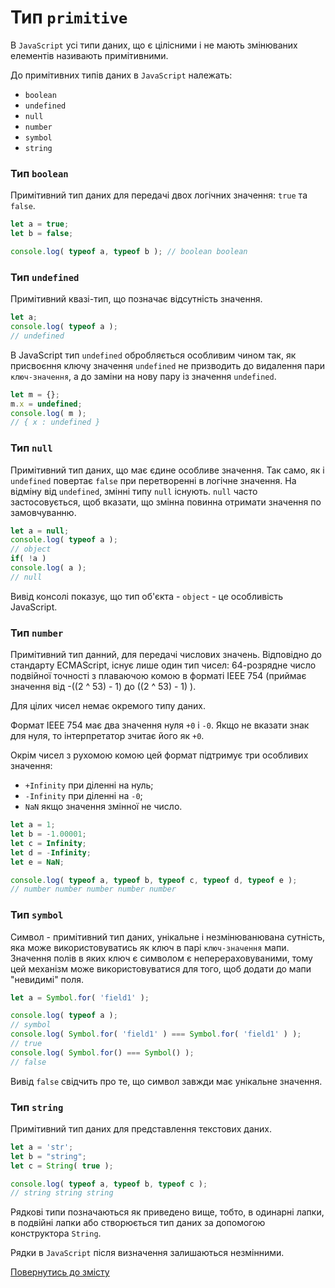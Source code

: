 # Тип <code>primitive</code>

В <code>JavaScript</code> усі типи даних, що є цілісними і не мають змінюваних елементів називають примітивними.

До примітивних типів даних в `JavaScript` належать:

- `boolean`
- `undefined`
- `null`
- `number`
- `symbol`
- `string`

### Тип `boolean`

Примітивний тип даних для передачі двох логічних значення: `true` та `false`.

```js
let a = true;
let b = false;

console.log( typeof a, typeof b ); // boolean boolean
```

### Тип `undefined`

Примітивний квазі-тип, що позначає відсутність значення.

```js
let a;
console.log( typeof a );
// undefined
```

В JavaScript тип `undefined` обробляється особливим чином так, як присвоєння ключу значення `undefined` не призводить до видалення пари `ключ-значення`, а до заміни на нову пару із значення `undefined`.


```js
let m = {};
m.x = undefined;
console.log( m );
// { x : undefined }
```

### Тип `null`

Примітивний тип даних, що має єдине особливе значення. Так само, як і `undefined` повертає `false` при перетворенні в логічне значення. На відміну від `undefined`, змінні типу `null` існують. `null` часто застосовується, щоб вказати, що змінна повинна отримати значення по замовчуванню.

```js
let a = null;
console.log( typeof a );
// object
if( !a )
console.log( a );
// null
```

Вивід консолі показує, що тип об'єкта - `object` - це особливість JavaScript.

### Тип `number`

Примітивний тип данний, для передачі числових значень. Відповідно до стандарту ECMAScript, існує лише один тип чисел: 64-розрядне число подвійної точності з плаваючою комою в форматі IEEE 754 (приймає значення від -((2 ^ 53) - 1) до ((2 ^ 53) - 1) ).

Для цілих чисел немає окремого типу даних.

Формат IEEE 754 має два значення нуля `+0` i `-0`. Якщо не вказати знак для нуля, то інтерпретатор зчитає його як `+0`.

Окрім чисел з рухомою комою цей формат підтримує три особливих значення:
- `+Infinity` при діленні на нуль;
- `-Infinity` при діленні на `-0`;
- `NaN` якщо значення змінної не число.

```js
let a = 1;
let b = -1.00001;
let c = Infinity;
let d = -Infinity;
let e = NaN;

console.log( typeof a, typeof b, typeof c, typeof d, typeof e );
// number number number number number
```

### Тип `symbol`

Символ - примітивний тип даних, унікальне і незмінюванювана сутність, яка може використовуватись як ключ в парі `ключ-значення` мапи. Значення полів в яких ключ є символом є неперераховуваними, тому цей механізм може використовуватися для того, щоб додати до мапи "невидимі" поля.

```js
let a = Symbol.for( 'field1' );

console.log( typeof a );
// symbol
console.log( Symbol.for( 'field1' ) === Symbol.for( 'field1' ) );
// true
console.log( Symbol.for() === Symbol() );
// false
```

Вивід `false` свідчить про те, що символ завжди має унікальне значення.

### Тип <code>string</code>

Примітивний тип даних для представлення текстових даних.

```js
let a = 'str';
let b = "string";
let c = String( true );

console.log( typeof a, typeof b, typeof c );
// string string string
```

Рядкові типи позначаються як приведено вище, тобто, в одинарні лапки, в подвійні лапки або створюється тип даних за допомогою конструктора `String`.

Рядки в `JavaScript` після визначення залишаються незмінними.

[Повернутись до змісту](../README.md#Концепції)
